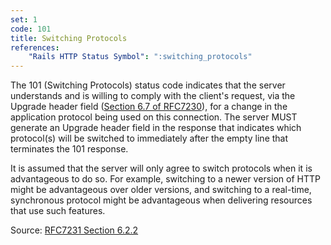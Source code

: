 ```yaml
---
set: 1
code: 101
title: Switching Protocols
references:
    "Rails HTTP Status Symbol": ":switching_protocols"
---
```


The 101 (Switching Protocols) status code indicates that the server understands
and is willing to comply with the client's request, via the Upgrade header field
([Section 6.7 of RFC7230][1]), for a change in the application protocol being
used on this connection. The server MUST generate an Upgrade header field in the
response that indicates which protocol(s) will be switched to immediately after
the empty line that terminates the 101 response.

It is assumed that the server will only agree to switch protocols when it is
advantageous to do so. For example, switching to a newer version of HTTP might
be advantageous over older versions, and switching to a real-time, synchronous
protocol might be advantageous when delivering resources that use such features.

Source: [RFC7231 Section 6.2.2][2]

[1]: <http://tools.ietf.org/html/rfc7230#section-6.7>
[2]: <http://tools.ietf.org/html/rfc7231#section-6.2.2>
